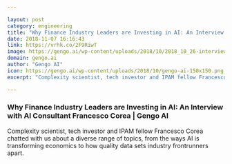 ```yaml
---

layout: post
category: engineering
title: "Why Finance Industry Leaders are Investing in AI: An Interview with AI Consultant Francesco Corea"
date: 2018-11-07 16:16:43
link: https://vrhk.co/2F9RiwT
image: https://gengo.ai/wp-content/uploads/2018/10/2018_10_26-interview_francesco-corea_hero.jpg
domain: gengo.ai
author: "Gengo AI"
icon: https://gengo.ai/wp-content/uploads/2018/10/gengo-ai-150x150.png
excerpt: "Complexity scientist, tech investor and IPAM fellow Francesco Corea chatted with us about a diverse range of topics, from the ways AI is transforming economics to how quality data sets industry frontrunners apart."

---
```


### Why Finance Industry Leaders are Investing in AI: An Interview with AI Consultant Francesco Corea | Gengo AI

Complexity scientist, tech investor and IPAM fellow Francesco Corea chatted with us about a diverse range of topics, from the ways AI is transforming economics to how quality data sets industry frontrunners apart.